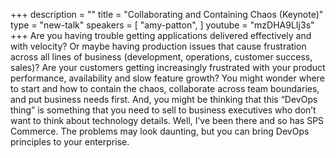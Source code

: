 +++
description = ""
title = "Collaborating and Containing Chaos (Keynote)"
type = "new-talk"
speakers = [
        "amy-patton",
]
youtube = "mzDHA9LIj3s"
+++
Are you having trouble getting applications delivered effectively and with velocity? Or maybe having production issues that cause frustration across all lines of business (development, operations, customer success, sales)? Are your customers getting increasingly frustrated with your product performance, availability and slow feature growth? You might wonder where to start and how to contain the chaos, collaborate across team boundaries, and put business needs first. And, you might be thinking that this “DevOps thing” is something that you need to sell to business executives who don’t want to think about technology details. Well, I’ve been there and so has SPS Commerce. The problems may look daunting, but you can bring DevOps principles to your enterprise.